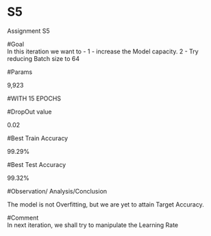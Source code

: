 # S5
Assignment S5



#Goal	
In this iteration we want to -
1 - increase the Model capacity.
2 - Try reducing Batch size to 64


#Params	

9,923

#WITH 15 EPOCHS

#DropOut value

0.02


#Best Train Accuracy	

99.29%

#Best Test Accuracy	

99.32%


#Observation/ Analysis/Conclusion	

The model is not Overfitting, but we are yet to attain Target Accuracy. 

#Comment	
In next iteration, we shall try to manipulate the Learning Rate
